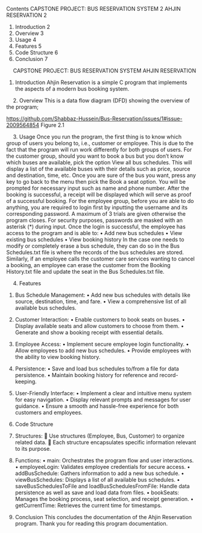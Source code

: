 Contents
CAPSTONE PROJECT: BUS RESERVATION SYSTEM	2
AHJIN RESERVATION	2
1. Introduction	2
2. Overview	3
3. Usage	4
4. Features	5
5. Code Structure	6
6. Conclusion	7

 
CAPSTONE PROJECT: BUS RESERVATION SYSTEM
AHJIN RESERVATION
1. Introduction
Ahjin Reservation is a simple C program that implements the aspects of a modern bus booking system.

 
2. Overview
This is a data flow diagram (DFD) showing the overview of the program;

https://github.com/Shabbaz-Hussein/Bus-Reservation/issues/1#issue-2009564854
Figure 2.1

 
3. Usage
Once you run the program, the first thing is to know which group of users you belong to, i.e., customer or employee. This is due to the fact that the program will run work differently for both groups of users.
For the customer group, should you want to book a bus but you don’t know which buses are available, pick the option View all bus schedules. This will display a list of the available buses with their details such as price, source and destination, time, etc. Once you are sure of the bus you want, press any key to go back to the menu then pick the Book a seat option. You will be prompted for necessary input such as name and phone number. After the booking is successful, a receipt will be displayed which will serve as proof of a successful booking.
For the employee group, before you are able to do anything, you are required to login first by inputting the username and its corresponding password. A maximum of 3 trials are given otherwise the program closes. For security purposes, passwords are masked with an asterisk (*) during input. Once the login is successful, the employee has access to the program and is able to:
•	Add new bus schedules
•	View existing bus schedules
•	View booking history
In the case one needs to modify or completely erase a bus schedule, they can do so in the Bus Schedules.txt file is where the records of the bus schedules are stored.
Similarly, if an employee calls the customer care services wanting to cancel a booking, an employee can erase the customer from the Booking History.txt file and update the seat in the Bus Schedules.txt file.

 
4. Features
1.	Bus Schedule Management:
•	Add new bus schedules with details like source, destination, time, and fare.
•	View a comprehensive list of all available bus schedules.

2.	Customer Interaction:
•	Enable customers to book seats on buses.
•	Display available seats and allow customers to choose from them.
•	Generate and show a booking receipt with essential details.

3.	Employee Access:
•	Implement secure employee login functionality.
•	Allow employees to add new bus schedules.
•	Provide employees with the ability to view booking history.

4.	Persistence:
•	Save and load bus schedules to/from a file for data persistence.
•	Maintain booking history for reference and record-keeping.

5.	User-Friendly Interface:
•	Implement a clear and intuitive menu system for easy navigation.
•	Display relevant prompts and messages for user guidance.
•	Ensure a smooth and hassle-free experience for both customers and employees.
 
5. Code Structure
1.	Structures:
	Use structures (Employee, Bus, Customer) to organize related data.
	Each structure encapsulates specific information relevant to its purpose.

2.	Functions:
•	main: Orchestrates the program flow and user interactions.
•	employeeLogin: Validates employee credentials for secure access.
•	addBusSchedule: Gathers information to add a new bus schedule.
•	viewBusSchedules: Displays a list of all available bus schedules.
•	saveBusSchedulesToFile and loadBusSchedulesFromFile: Handle data persistence as well as save and load data from files.
•	bookSeats: Manages the booking process, seat selection, and receipt generation.
•	getCurrentTime: Retrieves the current time for timestamps.
 
6. Conclusion
This concludes the documentation of the Ahjin Reservation program.
Thank you for reading this program documentation.

